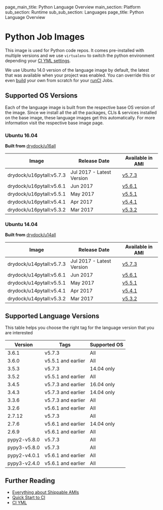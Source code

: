page_main_title: Python Language Overview
main_section: Platform
sub_section: Runtime
sub_sub_section: Languages
page_title: Python Language Overview

# Python Job Images

This image is used for Python code repos. It comes pre-installed with multiple versions and we use `virtualenv` to switch the python environment depending your [CI YML settings](ci/set-language/). 

We use Ubuntu 14.0 version of the language image by default, the latest that was available when your project was enabled. You can override this or even [build](/ci/custom-docker-image) your own from scratch for your [runCI](/platform/workflow/job/runci) Jobs.


## Supported OS Versions
Each of the language image is built from the respective base OS version of the image. Since we install all the all the packages, CLIs & services installed on the base image, these language images get this automatically. For more information visit the respective base image page.

### Ubuntu 16.04

**Built from** [drydock/u16all](/platform/runtime/os/ubuntu16)

|Image| Release Date |Available in AMI | 
|----------|------------|-----|
drydock/u16pytall:v5.7.3  | Jul 2017 - Latest Version | [v5.7.3](/platform/tutorial/runtime/ami-v573)
drydock/u16pytall:v5.6.1  | Jun 2017  | [v5.6.1](/platform/tutorial/runtime/ami-v561)
drydock/u16pytall:v5.5.1  | May 2017  | [v5.5.1](/platform/tutorial/runtime/ami-v551)
drydock/u16pytall:v5.4.1  | Apr 2017  | [v5.4.1](/platform/tutorial/runtime/ami-v541)
drydock/u16pytall:v5.3.2  | Mar 2017  | [v5.3.2](/platform/tutorial/runtime/ami-v532)

### Ubuntu 14.04

**Built from** [drydock/u14all](/platform/runtime/os/ubuntu14)

|Image| Release Date |Available in AMI | 
|----------|------------|-----|
drydock/u14pytall:v5.7.3  | Jul 2017 - Latest Version | [v5.7.3](/platform/tutorial/runtime/ami-v573)
drydock/u14pytall:v5.6.1  | Jun 2017  | [v5.6.1](/platform/tutorial/runtime/ami-v561)
drydock/u14pytall:v5.5.1  | May 2017  | [v5.5.1](/platform/tutorial/runtime/ami-v551)
drydock/u14pytall:v5.4.1  | Apr 2017  | [v5.4.1](/platform/tutorial/runtime/ami-v541)
drydock/u14pytall:v5.3.2  | Mar 2017  | [v5.3.2](/platform/tutorial/runtime/ami-v532)


## Supported Language Versions
This table helps you choose the right tag for the language version that you are interested 

| Version     |           Tags         | Supported OS 
|-------------|------------------------|--------------
|3.6.1        |   v5.7.3               | All          
|3.6.0        |   v5.5.1 and earlier   | All          
|3.5.3        |   v5.7.3               | 14.04 only 
|3.5.2        |   v5.5.1 and earlier   | All          
|3.4.5        |   v5.7.3 and earlier   | 16.04 only 
|3.4.3        |   v5.7.3 and earlier   | 14.04 only 
|3.3.6        |   v5.7.3 and earlier   | All        
|3.2.6        |   v5.6.1 and earlier   | All        
|2.7.12       |   v5.7.3               | All        
|2.7.6        |   v5.6.1 and earlier   | 14.04 only 
|2.6.9        |   v5.6.1 and earlier   | All        
|pypy2-v5.8.0 |   v5.7.3               | All        
|pypy3-v5.8.0 |   v5.7.3               | All        
|pypy2-v4.0.1 |   v5.6.1 and earlier   | All        
|pypy3-v2.4.0 |   v5.6.1 and earlier   | All


## Further Reading
* [Everything about Shippable AMIs](/platform/tutorial/runtime/ami-overview)
* [Quick Start to CI](/getting-started/ci-sample)
* [CI YML](ci/yml-structure)